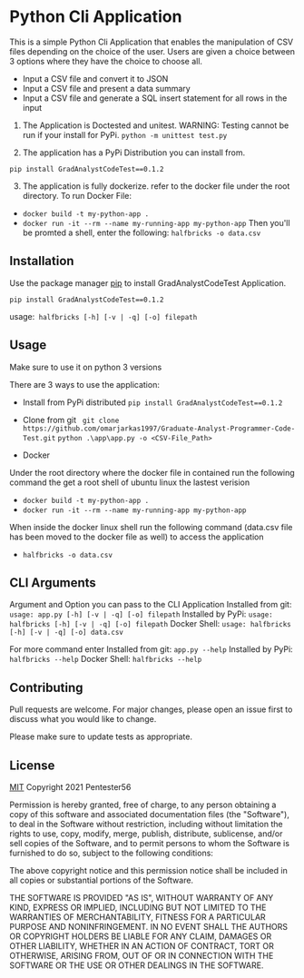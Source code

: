 # Python Cli Application 

This is a simple Python Cli Application that enables the manipulation of CSV files depending on the choice of the user.
Users are given a choice between 3 options where they have the choice to choose all.

-	Input a CSV file and convert it to JSON
-	Input a CSV file and present a data summary
-	Input a CSV file and generate a SQL insert statement for all rows in the input

1. The Application is Doctested and unitest.
WARNING: Testing cannot be run if your install for PyPi.
```python -m unittest test.py```

2. The application has a PyPi Distribution you can install from.
```pip command
pip install GradAnalystCodeTest==0.1.2
```

3. The application is fully dockerize.
refer to the docker file under the root directory.
To run Docker File:
- ```docker build -t my-python-app .```
- ```docker run -it --rm --name my-running-app my-python-app```
Then you'll be promted a shell, enter the following:
```halfbricks -o data.csv ```

## Installation

Use the package manager [pip](https://pypi.org/project/GradAnalystCodeTest/0.1.2/) to install GradAnalystCodeTest Application.

```pip command
pip install GradAnalystCodeTest==0.1.2
```

usage:``` halfbricks [-h] [-v | -q] [-o] filepath```
## Usage

Make sure to use it on python 3 versions

There are 3 ways to use the application:

- Install from PyPi distributed
    ```pip install GradAnalystCodeTest==0.1.2```

- Clone from git 
    ``` git clone https://github.com/omarjarkas1997/Graduate-Analyst-Programmer-Code-Test.git```
    ```python .\app\app.py -o <CSV-File_Path>```
- Docker

Under the root directory where the docker file in contained run the following command the get a root shell of ubuntu linux the lastest verision
- ```docker build -t my-python-app .```
- ```docker run -it --rm --name my-running-app my-python-app```

When inside the docker linux shell run the following command (data.csv file has been moved to the docker file as well) to access the application

- ```halfbricks -o data.csv ```


## CLI Arguments


Argument and Option you can pass to the CLI Application
Installed from git: ```usage: app.py [-h] [-v | -q] [-o] filepath``` 
Installed by PyPi: ```usage: halfbricks [-h] [-v | -q] [-o] filepath```
Docker Shell: ```usage: halfbricks [-h] [-v | -q] [-o] data.csv```

For more command enter 
    Installed from git: ```app.py --help``` 
    Installed by PyPi: ```halfbricks --help```
    Docker Shell: ```halfbricks --help```

## Contributing
Pull requests are welcome. For major changes, please open an issue first to discuss what you would like to change.

Please make sure to update tests as appropriate.

## License
[MIT](https://choosealicense.com/licenses/mit/)
Copyright 2021 Pentester56

Permission is hereby granted, free of charge, to any person obtaining a copy of this software and associated documentation files (the "Software"), to deal in the Software without restriction, including without limitation the rights to use, copy, modify, merge, publish, distribute, sublicense, and/or sell copies of the Software, and to permit persons to whom the Software is furnished to do so, subject to the following conditions:

The above copyright notice and this permission notice shall be included in all copies or substantial portions of the Software.

THE SOFTWARE IS PROVIDED "AS IS", WITHOUT WARRANTY OF ANY KIND, EXPRESS OR IMPLIED, INCLUDING BUT NOT LIMITED TO THE WARRANTIES OF MERCHANTABILITY, FITNESS FOR A PARTICULAR PURPOSE AND NONINFRINGEMENT. IN NO EVENT SHALL THE AUTHORS OR COPYRIGHT HOLDERS BE LIABLE FOR ANY CLAIM, DAMAGES OR OTHER LIABILITY, WHETHER IN AN ACTION OF CONTRACT, TORT OR OTHERWISE, ARISING FROM, OUT OF OR IN CONNECTION WITH THE SOFTWARE OR THE USE OR OTHER DEALINGS IN THE SOFTWARE.